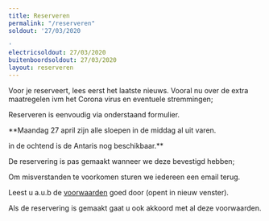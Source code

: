 ```yaml
---
title: Reserveren
permalink: "/reserveren"
soldout: '27/03/2020

'
electricsoldout: 27/03/2020
buitenboordsoldout: 27/03/2020
layout: reserveren
---
```


Voor je reserveert, lees eerst het laatste nieuws.
Vooral nu over de extra maatregelen ivm het Corona virus en eventuele stremmingen;

Reserveren is eenvoudig via onderstaand formulier.

**Maandag 27 april zijn alle sloepen in de middag al uit varen.

in de ochtend is de Antaris nog beschikbaar.**


De reservering is pas gemaakt wanneer we deze bevestigd hebben;

Om misverstanden te voorkomen sturen we iedereen een email terug.

Leest u a.u.b de [voorwaarden](voorwaarden) goed door (opent in nieuw venster).

Als de reservering is gemaakt gaat u ook akkoord met al deze voorwaarden.
